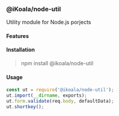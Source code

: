 ### @iKoala/node-util

Utility module for Node.js porjects

#### Features

#### Installation

> npm install @ikoala/node-util

#### Usage

```javascript
const ut = require('@ikoala/node-util');
ut.import(__dirname, exports);
ut.form.validate(req.body, defaultData);
ut.shortkey();
```
